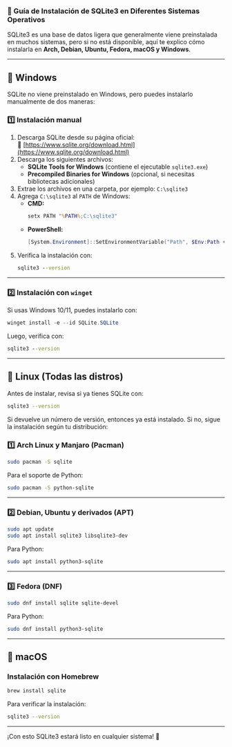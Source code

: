### **📌 Guía de Instalación de SQLite3 en Diferentes Sistemas Operativos**  

SQLite3 es una base de datos ligera que generalmente viene preinstalada en muchos sistemas, pero si no está disponible, aquí te explico cómo instalarla en **Arch, Debian, Ubuntu, Fedora, macOS y Windows**.  


---

## **🔹 Windows**
SQLite no viene preinstalado en Windows, pero puedes instalarlo manualmente de dos maneras:

### **1️⃣ Instalación manual**
1. Descarga SQLite desde su página oficial:  
   🔗 [https://www.sqlite.org/download.html](https://www.sqlite.org/download.html)  
2. Descarga los siguientes archivos:
   - **SQLite Tools for Windows** (contiene el ejecutable `sqlite3.exe`)
   - **Precompiled Binaries for Windows** (opcional, si necesitas bibliotecas adicionales)  
3. Extrae los archivos en una carpeta, por ejemplo: `C:\sqlite3`  
4. Agrega `C:\sqlite3` al `PATH` de Windows:
   - **CMD:**  
     ```cmd
     setx PATH "%PATH%;C:\sqlite3"
     ```
   - **PowerShell:**  
     ```powershell
     [System.Environment]::SetEnvironmentVariable("Path", $Env:Path + ";C:\sqlite3", [System.EnvironmentVariableTarget]::Machine)
     ```
5. Verifica la instalación con:
   ```cmd
   sqlite3 --version
   ```

---

### **2️⃣ Instalación con `winget`**
Si usas Windows 10/11, puedes instalarlo con:
```powershell
winget install -e --id SQLite.SQLite
```
Luego, verifica con:
```cmd
sqlite3 --version
```


---

## **🔹 Linux (Todas las distros)**
Antes de instalar, revisa si ya tienes SQLite con:
```sh
sqlite3 --version
```
Si devuelve un número de versión, entonces ya está instalado. Si no, sigue la instalación según tu distribución:

### **1️⃣ Arch Linux y Manjaro (Pacman)**
```sh
sudo pacman -S sqlite
```
Para el soporte de Python:
```sh
sudo pacman -S python-sqlite
```

---

### **2️⃣ Debian, Ubuntu y derivados (APT)**
```sh
sudo apt update
sudo apt install sqlite3 libsqlite3-dev
```
Para Python:
```sh
sudo apt install python3-sqlite
```

---

### **3️⃣ Fedora (DNF)**
```sh
sudo dnf install sqlite sqlite-devel
```
Para Python:
```sh
sudo dnf install python3-sqlite
```

---

## **🔹 macOS**
### **Instalación con Homebrew**
```sh
brew install sqlite
```
Para verificar la instalación:
```sh
sqlite3 --version
```

---



¡Con esto SQLite3 estará listo en cualquier sistema! 🚀